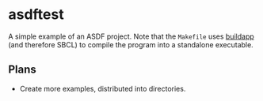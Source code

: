 # asdftest

A simple example of an ASDF project. Note that the `Makefile` uses
[buildapp](https://www.xach.com/lisp/buildapp/) (and therefore SBCL) to compile the program into a
standalone executable.

## Plans

- Create more examples, distributed into directories.
